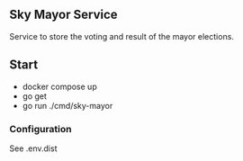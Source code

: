 ## Sky Mayor Service

Service to store the voting and result of the mayor elections.

## Start

- docker compose up
- go get 
- go run ./cmd/sky-mayor

### Configuration
See .env.dist


